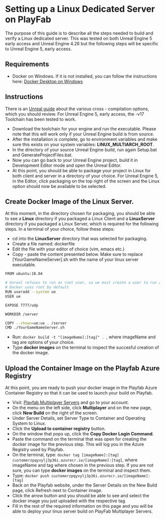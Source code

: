 # Setting up a Linux Dedicated Server on PlayFab

The purpose of this guide is to describe all the steps needed to build and verify a Linux dedicated server. This was tested on both Unreal Engine 5 early access
and Unreal Engine 4.26 but the following steps will be specific to Unreal Engine 5, early access.

## Requirements
* Docker on Windows. If it is not installed, you can follow the instructions here: [Docker Desktop on Windows](https://docs.docker.com/desktop/windows/install/)

## Instructions

There is an [Unreal guide](https://docs.unrealengine.com/4.27/en-US/SharingAndReleasing/Linux/GettingStarted/) about the various cross - compilation options, which you should review. For Unreal Engine 5, early access, the -v17 Toolchain has been tested to work.

* Download the toolchain for your engine and run the executable. Please note that this will work only if your Unreal Engine build is from source.
* After the installation is complete, go to environment variables and make sure this exists on your system variables: **LINUX_MULTIARCH_ROOT**.
* In the directory of your source Unreal Engine build, run again Setup.bat and GenerateProjectFiles.bat.
* Now you can go back to your Unreal Engine project, build it in Development Editor mode and open the Unreal Editor.
* At this point, you should be able to package your project in Linux for both client and server in a directory of your choice. For Unreal Engine 5, in the Editor, click packaging on the top right of the screen and the Linux option should now be available to be selected.

## Create Docker Image of the Linux Server.

At this moment, in the directory chosen for packaging, you should be able to see a **Linux** directory if you packaged a Linux Client and a **LinuxServer** directory if you packaged a Linux Server, which is required for the following steps.
In a terminal of your choice, follow these steps:
* cd into the **LinuxServer** directory that was selected for packaging.
* Create a file named: dockerfile
* Edit the file with your editor of choice (vim, emacs etc.)
* Copy - paste the content presented below. Make sure to replace [YourGameNameServer].sh with the name of your linux server executable.

```bash
FROM ubuntu:18.04

# Unreal refuses to run as root user, so we must create a user to run as
# Docker uses root by default
RUN useradd --system ue
USER ue

EXPOSE 7777/udp

WORKDIR /server

COPY --chown=ue:ue . /server
CMD ./YourGameNameServer.sh
```


* Run: ```docker build -t "[imageName]:[tag]" . ```, where imageName and tag are options of your choice.
* Type **docker images** on the terminal to inspect the succesful creation of the docker image.

## Upload the Container Image on the Playfab Azure Registry
At this point, you are ready to push your docker image in the Playfab Azure Container Registry so that it can be used to launch your build on Playfab.

* Visit: [Playfab Multiplayer Servers](https://developer.playfab.com/en-US/r/t/59F84/multiplayer/server/builds) and go to your account.
* On the menu on the left side, click **Multiplayer** and on the new page, click **New Build** on the right of the screen.
* Under Server Details, set Server Type to Container and Operating System to Linux.
* Click the **Upload to container registry** button.
* On the window that pops up, click the **Copy Docker Login Command**.
* Paste the command on the terminal that was open for creating the docker image for the previous step. This will log you in the Azure Registry used by Playfab.
* On the terminal, type: ```docker tag [imageName]:[tag] customerzpqyvylj3p36i.azurecr.io/[imageName]:[tag]```, where imageName and tag where chosen in the previous step. If you are not sure, you can type **docker images** on the terminal and inspect them.
* Type: ```docker push customerzpqyvylj3p36i.azurecr.io/[imageName]:[tag]```
* Back on the Playfab website, under the Server Details on the New Build page, click Refresh next to Container image.
* Click the arrow button and you should be able to see and select the docker image you just uploaded with the respective tag.
* Fill in the rest of the required information on this page and you will be able to deploy your linux server build on PlayFab Multiplayer Servers.

